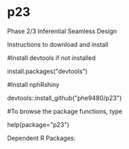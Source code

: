 # p23
Phase 2/3 Inferential Seamless Design

Instructions to download and install

#Install devtools if not installed

install.packages("devtools")

#Install nphRshiny

devtools::install_github("phe9480/p23")

#To browse the package functions, type

help(package="p23")

Dependent R Packages:
